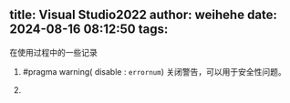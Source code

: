 title: Visual Studio2022
author: weihehe
date: 2024-08-16 08:12:50
tags:
---

在使用过程中的一些记录
<!--more-->

1. #pragma warning( disable : `errornum`) 关闭警告，可以用于安全性问题。

2. 